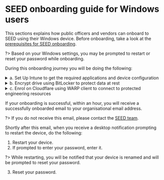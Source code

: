 # SEED onboarding guide for Windows users

This sections explains how public officers and vendors can onboard to SEED using their Windows device. Before onboarding, take a look at the [prerequisites for SEED onboarding](prerequisites-for-onboarding).


?>  Based on your Windows settings, you may be prompted to restart or reset your password while onboarding.

During this onboarding journey you will be doing the following:


<details>
  <summary>a. Set Up Intune to get the required applications and device configuration</summary><br>

1. Click **Start** icon on the taskbar.

2. Go to **Settings** > **Accounts** > **Access work or school** and click **Connect** plus sign to add your work or school account.

<kbd>![access-work-or-school](images/onboarding-instructions-for-windows/access-work-or-school.png ':size=600')</kbd>

3. Approve your TechPass login using the authenticator app that was used to set up TechPass MFA. If you are a public officer using your GMD device, authorise your WOG account sign-in before approving your Techpass login.
<!-- the appropriate login credentials to sign in with two-factor authentication:
   - If you are a public officer, use your [WOG ID](terms-definitions).
   - If you are a vendor, use your [TechPass ID](terms-definitions). -->

<kbd>![log-in-to-gcc](images/onboarding-for-macos/log-in-to-gcc.png ':size=500')</kbd>

?> The above page will be displayed only for public officers and refer to [TechPass documentation](https://docs.developer.tech.gov.sg/docs/techpass-user-guide/#/) for more information.

GCC2 Tanium and Cloudflare WARP clients will be installed on your device. Microsoft Intune Management Extension sends you a desktop notification about once the installation is complete.
<!--3. Within a few minutes, you should receive some desktop notifications from **Microsoft Intune Management Extension** telling you that certain software has been installed onto your device.-->

<kbd>![settings](images/onboarding-instructions-for-windows/settings.png ':size=600')</kbd>

5. <!--After around 5 minutes, check the **Access work or school** page again.--> Your account will be added and listed as a connection. This account has the <b>Info</b> and <b>Disconnect</b> options as shown below. Click on the <b>Info</b> option and verify that you see something like the following.

?> Vendors will see **TechPass** instead of **SG Govt M365**.

<kbd>![managed-by-sg-govt-m365](images/onboarding-instructions-for-windows/managed-by-sg-govt-m365.png ':size=600')</kbd>

Now your device is enrolled on Microsoft Intune.
</details>

<details>
  <summary>b. Encrypt drive using BitLocker to protect data at rest</summary><br>

1. Click the **Start** icon on the taskbar and search for **Manage BitLocker** and choose to open it. Check if BitLocker is turned on for your OSDisk. A padlock on the drive indicates that BitLocker is turned on ![](images/onboarding-instructions-for-windows/bitlocker-enabled.png). If yes, proceed to **Enrol on Cloudflare using WARP client**.
2. If BitLocker is not turned on, select **Turn on BitLocker**.
3. When asked to choose how to unlock your drive at start up, select **Enter a password**.

<kbd>![enter-pwd](images/onboarding-instructions-for-windows/enter-pwd.png ':size=600')</kbd>

4. To backup the recovery key for your computer, insert a thumb drive or any other form of removable storage device into the USB port of your computer.
5. When asked how you would like to back up your recovery key, select **Save to a file**, save the file in the inserted removable storage device and click **Next**.

!> Remove the external storage device and transfer this file to a safe location other than your computer.

<kbd>![save-to-file](images/onboarding-instructions-for-windows/save-to-file.png ':size=600')</kbd>

5. When asked how much of your drive to be encrypted, select **Encrypt entire drive(slower but best for PCs and drives already in use)** and click **Next**.

<kbd>![encrypt-entire-drive](images/onboarding-instructions-for-windows/encrypt-entire-drive.png ':size=600')</kbd>

6. When asked which encryption mode to use, select **New encryption mode(best for fixed drives on this device)** and click **Next**.

<kbd>![new-encryption-mode](images/onboarding-instructions-for-windows/new-encryption-mode.png ':size=600')</kbd>

7. The device encryption page is displayed. <!--Click **Start encrypting**.-->

?> Depending on your system settings, you may be prompted to restart your computer before the encryption can start. If you are prompted to do so, restart your device, then return to the **Manage BitLocker** window to verify if encryption has started. A padlock icon on the hard drives in your Windows 10 File Explorer indicates that the hard drive has been encrypted.

</details>
<details id="d3">
  <summary>c. Enrol on Cloudflare using WARP client to connect to protected engineering resources</summary><br>

1. Click the **Show hidden icons** arrow next to the notification area and make sure that Cloudflare WARP icon is displayed on your device or go to the **Start** menu and search for **Cloudflare WARP**.

<kbd>![](images/cloudflare-warp-windows/check-cloudflare-warp-desktop-client.png ':size=400')</kbd>

<!--<kbd>![cloudflare-systemtray-icon](images/cloudflare-warp-windows/cloudflare-systemtray-icon.png)</kbd>-->

?> If it is not available on your device, install it from [Cloudflare App Center](https://install.appcenter.ms/orgs/cloudflare/apps/1.1.1.1-windows-1/distribution_groups/release).

2. Disconnect from any other VPN that might be running as that could clash with Cloudflare.

3. Run the Cloudflare WARP client. You will see an information page, followed by a privacy policy.

4. Click **Next** and accept the policy.

<kbd>![cloudflare-for-teams](images/cloudflare-warp-windows/cloudflare-for-teams.png ':size=400')</kbd>

<!--You will be prompted to sign in with one of the three options.-->

3. When prompted to sign in, choose **Azure AD – TechPass Prod**.

![azure-ad-techpass-prod](images/cloudflare-warp-windows/azure-ad-techpass-prod.png ':size=400')

5. Sign on using your TechPass credentials.

6. Approve your TechPass login using the authenticator app that was used to set up TechPass MFA. However, if you are a public officer, you must first approve your WOG login before approving your Techpass login.

<kbd>![techpass-sigin](images/cloudflare-warp-windows/techpass-sigin.png ':size=400')</kbd>

6. Once you have successfully signed in, click the Cloudflare WARP icon. You should see the following page.

<kbd>![after-signed-in](images/cloudflare-warp-windows/after-signed-in.png ':size=400')</kbd>


?> The WARP client connects your device to the Cloudflare network, which functions like a VPN. If you want to connect to a different VPN, first disconnect from WARP and exit it before doing so. If you do not exit the WARP client, it will attempt to automatically reconnect every hour and this may affect your existing VPN connection.

</details>


If your onboarding is successful, within an hour, you will receive a successfully onboarded email to your organisational email address.

?> If you do not receive this email, please contact the [SEED team](mailto:gcc2.0_support@tech.gov.sg).

Shortly after this email, when you receive a desktop notification prompting to restart the device, do the following:

1. Restart your device.
2. If prompted to enter your password, enter it.

?>  While restarting, you will be notified that your device is renamed and will be prompted to reset your password.

3. Reset your password.
